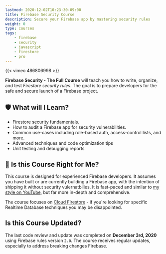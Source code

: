 ```yaml
---
lastmod: 2020-12-02T10:23:30-09:00
title: Firebase Security Course
description: Secure your Firebase app by mastering security rules
weight: 0
type: courses
tags: 
    - firebase
    - security
    - javascript
    - firestore
    - pro
---
```


{{< vimeo 486806998 >}}

**Firebase Security - The Full Course** will teach you how to write, organize, and test *Firestore security rules*. The goal is to prepare developers for the safe and secure launch of a Firebase project. 

## 🛡️ What will I Learn?

- Firestore security fundamentals.
- How to audit a Firebase app for security vulnerabilities. 
- Common use-cases including role-based auth, access-control lists, and more. 
- Advanced techniques and code optimization tips
- Unit testing and debugging reports

## 🤔 Is this Course Right for Me?

This course is designed for experienced Firebase developers. It assumes you have built or are currently building a Firebase app, with the intention of shipping it without security vulernatbilies. It is fast-paced and similar to [my style on YouTube](https://www.youtube.com/channel/UCsBjURrPoezykLs9EqgamOA?), but far more in-depth and comprehensive. 

The course focuses on [Cloud Firestore](https://firebase.google.com/docs/firestore) - if you're looking for specific Realtime Database techniques you may be disappointed.

## Is this Course Updated?

The last code review and update was completed on **December 3rd, 2020** using Firebase rules version `2.0`. The course receives regular updates, especially to address breaking changes Firebase.



